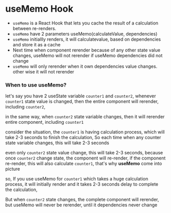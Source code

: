 # useMemo Hook

* `useMemo` is a React Hook that lets you cache the result of a calculation between re-renders.
* `useMemo` have 2 parameters <span class='highlight'>useMemo(calculateValue, dependencies)</span>
* `useMemo` initiallly renders, it will calculatevalue, based on dependencies and store it as a cache
* Next time when component rerender because of any other state value changes, useMemo will not rerender if useMemo dependencies did not change
* `useMemo` will only rerender when it own dependencies value changes. other wise it will not rerender


### When to use useMemo?

let's say you have 2 useState variable `counter1` and `counter2`, whenever `counter1` state value is changed, then the entire component will rerender, including `counter2`, 

in the same way, when `counter2` state variable changes, then it will rerender entire component, including `counter1`

consider the situation, the `counter1` is having calculation process, which will take 2-3 seconds to finish the calculation, So <span class='highlight'>each time when any counter state variable changes, this will take 2-3 seconds</span>

even only `counter2` state value change, this will take 2-3 seconds, because once `counter2` change state, the component will re-render, if the component re-render, this will also calculate `counter1`, that's why **useMemo** come into picture

so, If you use useMemo for `counter1` which takes a huge calculation process, it will initially render and it takes 2-3 seconds delay to complete the calculation,

But when `counter2` state changes, the complete component will rerender, but useMemo will never be rerender, until it dependencies never change
